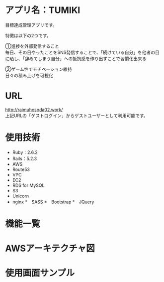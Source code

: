 # アプリ名：TUMIKI
目標達成管理アプリです。

特徴は以下の2つです。

①進捗を外部発信すること  
毎日、その日やったことをSNS発信することで、「続けている自分」を他者の目に晒し、「辞めてしまう自分」への抵抗感を作り出すことで習慣化出来る

②ゲーム性でモチベーション維持  
日々の積み上げを可視化

# URL
http://raimuhosoda02.work/  
上記URLの「ゲストログイン」からゲストユーザーとして利用可能です。

# 使用技術
* Ruby：2.6.2
* Rails：5.2.3
* AWS
 * Route53
 * VPC
 * EC2
 * RDS for MySQL
 * S3
* Unicorn
* nginx
*　SASS
*　Bootstrap
*　JQuery

# 機能一覧


# AWSアーキテクチャ図

# 使用画面サンプル
